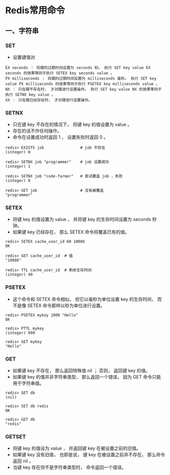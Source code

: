 Redis常用命令
==================

## 一、字符串

### SET
* 设置键值对
```
EX seconds ： 将键的过期时间设置为 seconds 秒。 执行 SET key value EX seconds 的效果等同于执行 SETEX key seconds value 。
PX milliseconds ： 将键的过期时间设置为 milliseconds 毫秒。 执行 SET key value PX milliseconds 的效果等同于执行 PSETEX key milliseconds value 。
NX ： 只在键不存在时， 才对键进行设置操作。 执行 SET key value NX 的效果等同于执行 SETNX key value 。
XX ： 只在键已经存在时， 才对键进行设置操作。
```

### SETNX
* 只在键 key 不存在的情况下， 将键 key 的值设置为 value 。
* 存在的话不作任何操作。
* 命令在设置成功时返回 1 ， 设置失败时返回 0 。
```
redis> EXISTS job                # job 不存在
(integer) 0

redis> SETNX job "programmer"    # job 设置成功
(integer) 1

redis> SETNX job "code-farmer"   # 尝试覆盖 job ，失败
(integer) 0

redis> GET job                   # 没有被覆盖
"programmer"
```

### SETEX
* 将键 key 的值设置为 value ， 并将键 key 的生存时间设置为 seconds 秒钟。
* 如果键 key 已经存在， 那么 SETEX 命令将覆盖已有的值。
```
redis> SETEX cache_user_id 60 10086
OK

redis> GET cache_user_id  # 值
"10086"

redis> TTL cache_user_id  # 剩余生存时间
(integer) 49
```

### PSETEX
* 这个命令和 SETEX 命令相似， 但它以毫秒为单位设置 key 的生存时间， 而不是像 SETEX 命令那样以秒为单位进行设置。
```
redis> PSETEX mykey 1000 "Hello"
OK

redis> PTTL mykey
(integer) 999

redis> GET mykey
"Hello"
```

### GET
* 如果键 key 不存在， 那么返回特殊值 nil ； 否则， 返回键 key 的值。
* 如果键 key 的值并非字符串类型， 那么返回一个错误， 因为 GET 命令只能用于字符串值。
```
redis> GET db
(nil)

redis> SET db redis
OK

redis> GET db
"redis"
```

### GETSET
* 将键 key 的值设为 value ， 并返回键 key 在被设置之前的旧值。
* 如果键 key 没有旧值， 也即是说， 键 key 在被设置之前并不存在， 那么命令返回 nil 。
* 当键 key 存在但不是字符串类型时， 命令返回一个错误。